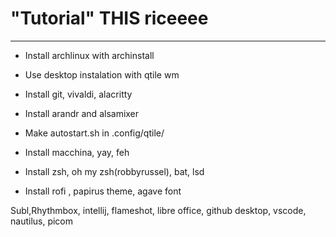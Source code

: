 # "Tutorial" THIS riceeee
---
* Install archlinux with archinstall

* Use desktop instalation with qtile wm

* Install git, vivaldi, alacritty

* Install arandr and alsamixer

* Make autostart.sh in .config/qtile/

* Install macchina, yay, feh

* Install zsh, oh my zsh(robbyrussel), bat, lsd

* Install rofi , papirus theme, agave font

Subl,Rhythmbox, intellij, flameshot, libre office, github desktop, vscode, nautilus, picom
